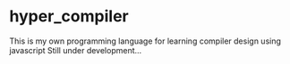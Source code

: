 # hyper_compiler
This is my own programming language for learning compiler design using javascript
Still under development...
